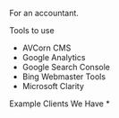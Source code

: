 For an accountant.

Tools to use
* AVCorn CMS
* Google Analytics
* Google Search Console
* Bing Webmaster Tools
* Microsoft Clarity

Example Clients We Have
* 